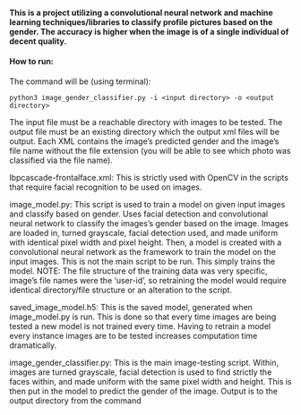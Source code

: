 #### This is a project utilizing a convolutional neural network and machine learning techniques/libraries to classify profile pictures based on the gender. The accuracy is higher when the image is of a single individual of decent quality.

#### How to run: 

The command will be (using terminal):

	python3 image_gender_classifier.py -i <input directory> -o <output directory> 
	
The input file must be a reachable directory with images to be tested. The output file must be an existing directory which the output xml files will be output. Each XML contains the image’s predicted gender and the image’s file name without the file extension (you will be able to see which photo was classified via the file name). 

lbpcascade-frontalface.xml: 
This is strictly used with OpenCV in the scripts that require facial recognition to be used on images. 

image_model.py: 
This script is used to train a model on given input images and classify based on gender. Uses facial detection and convolutional neural network to classify the images’s gender based on the image. Images are loaded in, turned grayscale, facial detection used, and made uniform with identical pixel width and pixel height. Then, a model is created with a convolutional neural network as the framework to train the model on the input images. This is not the main script to be run. This simply trains the model.
NOTE: The file structure of the training data was very specific, image’s file names were the ‘user-id’, so retraining the model would require identical directory/file structure or an alteration to the script.

saved_image_model.h5: 
This is the saved model, generated when image_model.py is run. This is done so that every time images are being tested a new model is not trained every time. Having to retrain a model every instance images are to be tested increases computation time dramatically. 

image_gender_classifier.py: This is the main image-testing script. Within, images are turned grayscale, facial detection is used to find strictly the faces within, and made uniform with the same pixel width and height. This is then put in the model to predict the gender of the image. Output is to the output directory from the command
